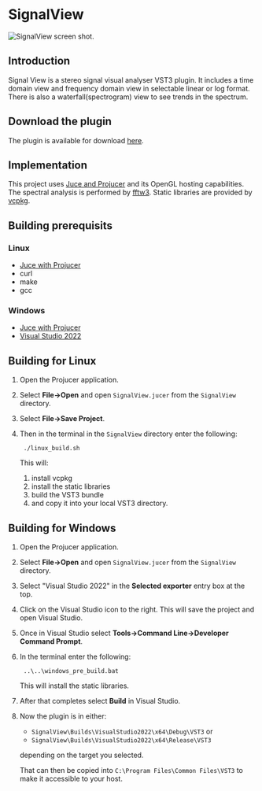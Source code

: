 # SignalView

![SignalView screen shot.](<https://www.twkrause.ca/SignalView screenshot.png> "SignalView screen shot")

## Introduction

Signal View is a stereo signal visual analyser VST3 plugin.
It includes a time domain view and frequency domain view in selectable
linear or log format. There is also a waterfall(spectrogram) view to see trends in
the spectrum.

## Download the plugin

The plugin is available for download [here](https://www.twkrause.ca).

## Implementation

This project uses [Juce and Projucer](https://juce.com/) and its OpenGL hosting capabilities.
The spectral analysis is performed by [fftw3](https://www.fftw.org/).
Static libraries are provided by [vcpkg](https://vcpkg.io/).

## Building prerequisits

### Linux

- [Juce with Projucer](https://juce.com/)
- curl
- make
- gcc

### Windows

- [Juce with Projucer](https://juce.com/)
- [Visual Studio 2022](https://visualstudio.microsoft.com/)

## Building for Linux

1. Open the Projucer application.
2. Select **File->Open** and open `SignalView.jucer` from the `SignalView` directory.
3. Select **File->Save Project**.
4. Then in the terminal in the `SignalView` directory enter the following:

        ./linux_build.sh

   This will:
   1. install vcpkg
   2. install the static libraries
   3. build the VST3 bundle
   4. and copy it into your local VST3 directory.

## Building for Windows

1. Open the Projucer application.
2. Select **File->Open** and open `SignalView.jucer` from the `SignalView` directory.
3. Select "Visual Studio 2022" in the **Selected exporter** entry box at the top.
4. Click on the Visual Studio icon to the right. This will save the project and open Visual Studio.
5. Once in Visual Studio select **Tools->Command Line->Developer Command Prompt**.
6. In the terminal enter the following:
   
        ..\..\windows_pre_build.bat

   This will install the static libraries.
   
7. After that completes select **Build** in Visual Studio.
8. Now the plugin is in either:

   - `SignalView\Builds\VisualStudio2022\x64\Debug\VST3` or
   - `SignalView\Builds\VisualStudio2022\x64\Release\VST3`
   
   depending on the target you selected.

   That can then be copied into
   `C:\Program Files\Common Files\VST3`
   to make it accessible to your host.
